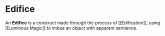 # Edifice

An **Edifice** is a construct made through the process of [[Edification]], using [[Luminous Magic]] to imbue an object with apparent sentience.